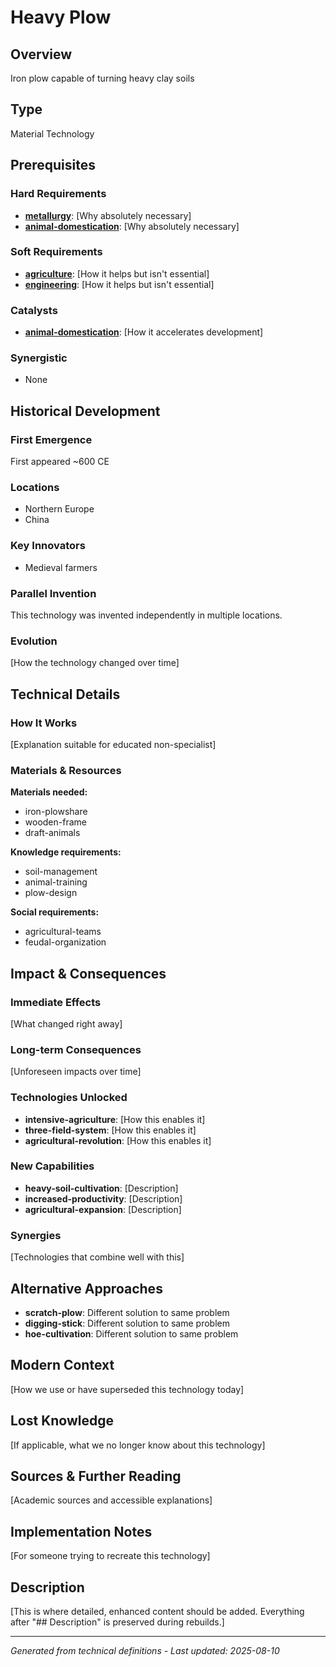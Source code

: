 # Heavy Plow

## Overview
Iron plow capable of turning heavy clay soils

## Type
Material Technology

## Prerequisites

### Hard Requirements
- **[metallurgy](../metallurgy/README.md)**: [Why absolutely necessary]
- **[animal-domestication](../animal-domestication/README.md)**: [Why absolutely necessary]

### Soft Requirements
- **[agriculture](../agriculture/README.md)**: [How it helps but isn't essential]
- **[engineering](../engineering/README.md)**: [How it helps but isn't essential]

### Catalysts
- **[animal-domestication](../animal-domestication/README.md)**: [How it accelerates development]

### Synergistic
- None

## Historical Development

### First Emergence
First appeared ~600 CE

### Locations
- Northern Europe
- China

### Key Innovators
- Medieval farmers

### Parallel Invention
This technology was invented independently in multiple locations.

### Evolution
[How the technology changed over time]

## Technical Details

### How It Works
[Explanation suitable for educated non-specialist]

### Materials & Resources
**Materials needed:**
- iron-plowshare
- wooden-frame
- draft-animals


**Knowledge requirements:**
- soil-management
- animal-training
- plow-design


**Social requirements:**
- agricultural-teams
- feudal-organization

## Impact & Consequences

### Immediate Effects
[What changed right away]

### Long-term Consequences
[Unforeseen impacts over time]

### Technologies Unlocked
- **intensive-agriculture**: [How this enables it]
- **three-field-system**: [How this enables it]
- **agricultural-revolution**: [How this enables it]

### New Capabilities
- **heavy-soil-cultivation**: [Description]
- **increased-productivity**: [Description]
- **agricultural-expansion**: [Description]

### Synergies
[Technologies that combine well with this]

## Alternative Approaches
- **scratch-plow**: Different solution to same problem
- **digging-stick**: Different solution to same problem
- **hoe-cultivation**: Different solution to same problem

## Modern Context
[How we use or have superseded this technology today]

## Lost Knowledge
[If applicable, what we no longer know about this technology]

## Sources & Further Reading
[Academic sources and accessible explanations]

## Implementation Notes
[For someone trying to recreate this technology]

## Description










[This is where detailed, enhanced content should be added. Everything after "## Description" is preserved during rebuilds.]

---
*Generated from technical definitions - Last updated: 2025-08-10*
